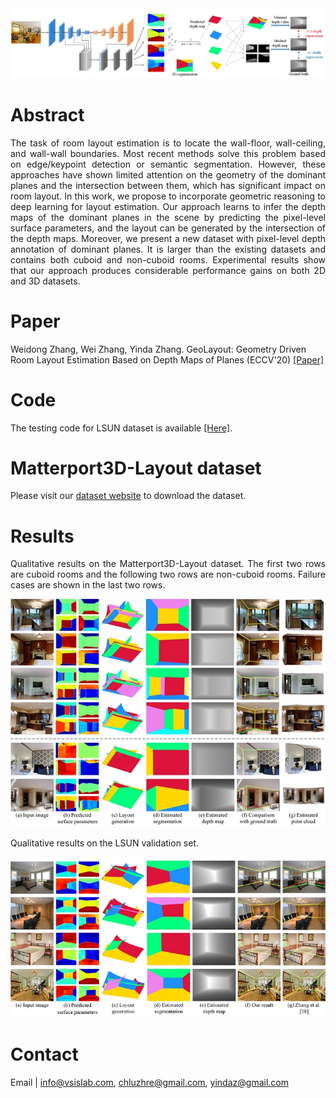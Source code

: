 
<img src="https://raw.githubusercontent.com/AyaseChihaya/AyaseChihaya.github.io/master/illustration.jpg" width="635">

# Abstract
<p align="justify">
The task of room layout estimation is to locate the wall-floor, wall-ceiling, and wall-wall boundaries. Most recent methods solve this problem based on edge/keypoint detection or semantic segmentation. However, these approaches have shown limited attention on the geometry of the dominant planes and the intersection between them, which has significant impact on room layout. In this work, we propose to incorporate geometric reasoning to deep learning for layout estimation. Our approach learns to infer the depth maps of the dominant planes in the scene by predicting the pixel-level surface parameters, and the layout can be generated by the intersection of the depth maps. Moreover, we present a new dataset with pixel-level depth annotation of dominant planes. It is larger than the existing datasets and contains both cuboid and non-cuboid rooms. Experimental results show that our approach produces considerable performance gains on both 2D and 3D datasets.
</p>

# Paper
Weidong Zhang, Wei Zhang, Yinda Zhang. GeoLayout: Geometry Driven Room Layout Estimation Based on Depth Maps of Planes (ECCV'20)
[[Paper]](https://raw.githubusercontent.com/AyaseChihaya/AyaseChihaya.github.io/master/2606.pdf)

# Code
The testing code for LSUN dataset is available [[Here]](https://drive.google.com/file/d/17pGxitsYxjxnYuD8AXVpCkSs_XZqUdh_/view?usp=sharing
).

# Matterport3D-Layout dataset
Please visit our [dataset website](https://vsislab.github.io/Matterport3D-Layout/) to download the dataset. 

# Results
<p align="justify">
Qualitative results on the Matterport3D-Layout dataset. The first two rows are cuboid rooms and the following two rows are non-cuboid rooms. Failure cases are shown in the last two rows.
</p>

<img src="https://raw.githubusercontent.com/AyaseChihaya/AyaseChihaya.github.io/master/res3d.jpg" width="635" >

Qualitative results on the LSUN validation set.

<img src="https://raw.githubusercontent.com/AyaseChihaya/AyaseChihaya.github.io/master/res2d.jpg" width="635" >


# Contact
Email | <info@vsislab.com>, <chluzhre@gmail.com>, <yindaz@gmail.com>
